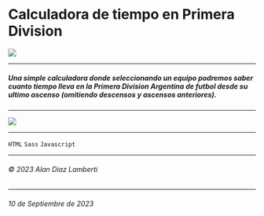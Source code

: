 # Calculadora de tiempo en Primera Division


[![](https://res.cloudinary.com/dvrkhos9z/image/upload/v1694367472/logo-lpf_jj2kuq.png)](https://diaz-lamberti.github.io/Calculadora-de-tiempo-en-Primera-Division/)


------------

##### Una simple calculadora donde seleccionando un equipo podremos saber cuanto tiempo lleva en la Primera Division Argentina de futbol desde su ultimo ascenso (omitiendo descensos y ascensos anteriores).

------------

![](https://res.cloudinary.com/dvrkhos9z/image/upload/v1694368057/Untitled_enpfau.jpg)

------------

`HTML` `Sass` `Javascript`

---

###### &copy; 2023 Alan Diaz Lamberti

---

###### 10 de Septiembre de 2023
